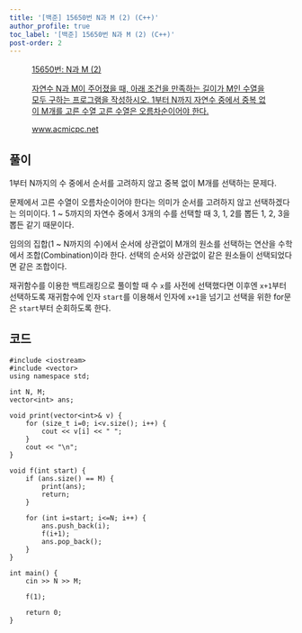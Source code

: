 ```yaml
---
title: '[백준] 15650번 N과 M (2) (C++)'
author_profile: true
toc_label: '[백준] 15650번 N과 M (2) (C++)'
post-order: 2
---
```


<figure data-ke-type="opengraph"><a href="https://www.acmicpc.net/problem/15650" data-source-url="https://www.acmicpc.net/problem/15650">
<div class="og-image" style="background-image: url('https://drive.google.com/uc?export=view&id=1nCax5mgwtYA82T46I_ntU1afsBBNkrLr');"></div>
<div class="og-text">
<p class="og-title">15650번: N과 M (2)</p>
<p class="og-desc">자연수 N과 M이 주어졌을 때, 아래 조건을 만족하는 길이가 M인 수열을 모두 구하는 프로그램을 작성하시오. 1부터 N까지 자연수 중에서 중복 없이 M개를 고른 수열 고른 수열은 오름차순이어야 한다.</p>
<p class="og-host">www.acmicpc.net</p></div></a></figure>

## 풀이
1부터 N까지의 수 중에서 순서를 고려하지 않고 중복 없이 M개를 선택하는 문제다.

문제에서 고른 수열이 오름차순이어야 한다는 의미가 순서를 고려하지 않고 선택하겠다는 의미이다. 1 ~ 5까지의 자연수 중에서 3개의 수를 선택할 때 3, 1, 2를 뽑든 1, 2, 3을 뽑든 같기 때문이다.

임의의 집합(1 ~ N까지의 수)에서 순서에 상관없이 M개의 원소를 선택하는 연산을 수학에서 조합(Combination)이라 한다. 선택의 순서와 상관없이 같은 원소들이 선택되었다면 같은 조합이다.

재귀함수를 이용한 백트래킹으로 풀이할 때 수 `x`를 사전에 선택했다면 이후엔 `x+1`부터 선택하도록 재귀함수에 인자 `start`를 이용해서 인자에 `x+1`을 넘기고 선택을 위한 for문은 `start`부터 순회하도록 한다.

## 코드
```cpp::lineons
#include <iostream>
#include <vector>
using namespace std;

int N, M;
vector<int> ans;

void print(vector<int>& v) {
    for (size_t i=0; i<v.size(); i++) {
        cout << v[i] << " ";
    }
    cout << "\n";
}

void f(int start) {
    if (ans.size() == M) {
        print(ans);
        return;
    }

    for (int i=start; i<=N; i++) {
        ans.push_back(i);
        f(i+1);
        ans.pop_back();
    }
}

int main() {
    cin >> N >> M;

    f(1);

    return 0;
}
```